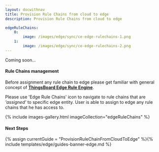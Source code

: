 ```yaml
---
layout: docwithnav
title: Provision Rule Chains from cloud to edge
description: Provision Rule Chains from cloud to edge

edgeRuleChains:
    0:
        image: /images/edge/sync/ce-edge-rulechains-1.png
    1:
        image: /images/edge/sync/ce-edge-rulechains-2.png
---
```


Coming soon…

#### Rule Chains management

Before assignment any rule chain to edge please get familiar with general concept of [**ThingsBoard Edge Rule Engine**](/docs/edge/features/edge-rule-engine/).

Please use 'Edge Rule Chains' icon to navigate to rule chains that are *'assigned'* to specific edge entity.
User is able to assign to edge any rule chains that he has access to.

{% include images-gallery.html imageCollection="edgeRuleChains" %}

#### Next Steps

{% assign currentGuide = "ProvisionRuleChainFromCloudToEdge" %}{% include templates/edge/guides-banner-edge.md %}
